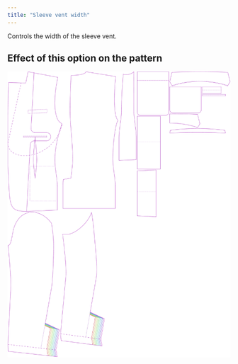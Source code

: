 ```yaml
---
title: "Sleeve vent width"
---
```


Controls the width of the sleeve vent.

## Effect of this option on the pattern

![This image shows the effect of this option by superimposing several variants that have a different value for this option](jaeger_sleeveventwidth_sample.svg "Effect of this option on the pattern")

